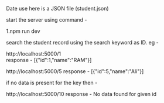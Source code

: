 Date use here is a JSON file (student.json)

start the server using command  - 

1.npm run dev

search the student record using the search keyword as ID.
eg - 

http://localhost:5000/1  
response - 
[{"id":1,"name":"RAM"}]



http://localhost:5000/5
response - 
[{"id":5,"name":"Ali"}]


if no data is present for the key then  - 

http://localhost:5000/10
response - 
No data found for given id